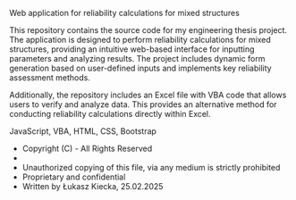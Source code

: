 Web application for reliability calculations for mixed structures

This repository contains the source code for my engineering thesis project. The application is designed to perform reliability calculations for mixed structures, providing an intuitive web-based interface for inputting parameters and analyzing results. The project includes dynamic form generation based on user-defined inputs and implements key reliability assessment methods.

Additionally, the repository includes an Excel file with VBA code that allows users to verify and analyze data. This provides an alternative method for conducting reliability calculations directly within Excel.

JavaScript, VBA, HTML, CSS, Bootstrap


 * Copyright (C) - All Rights Reserved
 *
 * Unauthorized copying of this file, via any medium is strictly prohibited
 * Proprietary and confidential
 * Written by Łukasz Kiecka, 25.02.2025
